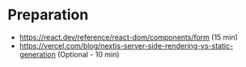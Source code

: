 # Preparation

- https://react.dev/reference/react-dom/components/form (15 min)
- https://vercel.com/blog/nextjs-server-side-rendering-vs-static-generation (Optional - 10 min)
